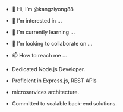 - 👋 Hi, I’m @kangziyong88
- 👀 I’m interested in ...
- 🌱 I’m currently learning ...
- 💞️ I’m looking to collaborate on ...
- 📫 How to reach me ...

- Dedicated Node.js Developer.
- Proficient in Express.js, REST APIs
- microservices architecture.
- Committed to scalable back-end solutions.

